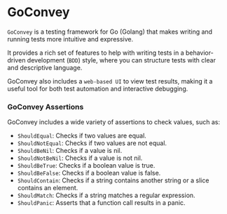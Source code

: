 # GoConvey

`GoConvey` is a testing framework for Go (Golang) that makes writing and running tests more intuitive and expressive.

It provides a rich set of features to help with writing tests in a behavior-driven development (`BDD`) style, where you can structure tests with clear and descriptive language.

GoConvey also includes a `web-based UI` to view test results, making it a useful tool for both test automation and interactive debugging.

### GoConvey Assertions

GoConvey includes a wide variety of assertions to check values, such as:

- `ShouldEqual`: Checks if two values are equal.
- `ShouldNotEqual`: Checks if two values are not equal.
- `ShouldBeNil`: Checks if a value is nil.
- `ShouldNotBeNil`: Checks if a value is not nil.
- `ShouldBeTrue`: Checks if a boolean value is true.
- `ShouldBeFalse`: Checks if a boolean value is false.
- `ShouldContain`: Checks if a string contains another string or a slice contains an element.
- `ShouldMatch`: Checks if a string matches a regular expression.
- `ShouldPanic`: Asserts that a function call results in a panic.
